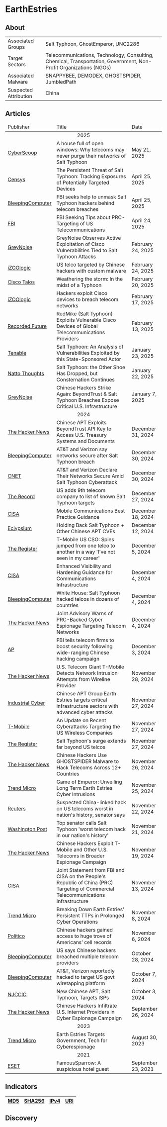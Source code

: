 <h1>EarthEstries</h1>

<h2>About</h2>
<table>
  <tr>
    <td>Associated Groups</td>
    <td>Salt Typhoon, GhostEmperor, UNC2286</td>
  </tr>
  <tr>
    <td>Target Sectors</td>
    <td>Telecommunications, Technology, Consulting, Chemical, Transportation, Government, Non-Profit Organizations (NGOs)</td>
  </tr>
  <tr>
    <td>Associated Malware</td>
    <td>SNAPPYBEE, DEMODEX, GHOSTSPIDER, JumbledPath</td>
  </tr>
  <tr>
    <td>Suspected Attribution</td>
    <td>China</td>
  </tr>
</table>

<h2>Articles</h2>
<table>
  <thead>
    <tr>
      <td>Publisher</td>
      <td>Title</td>
      <td>Date</td>
    </tr>
  </thead>
  <tbody>
    <tr>
      <td colspan="100" align="center">2025</td>
    </tr>
    <tr>
      <td>
        <a href="https://cyberscoop.com/salt-typhoon-chinese-hackers-us-telecom-breach/">CyberScoop</a>
      </td>
      <td>A house full of open windows: Why telecoms may never purge their networks of Salt Typhoon</td>
      <td>May 21, 2025</td>
    </tr>
    <tr>
      <td>
        <a href="https://censys.com/blog/the-persistent-threat-of-salt-typhoon-tracking-exposures-of-potentially-targeted-devices">Censys</a>
      </td>
      <td>The Persistent Threat of Salt Typhoon: Tracking Exposures of Potentially Targeted Devices</td>
      <td>April 25, 2025</td>
    </tr>
    <tr>
      <td>
        <a href="https://www.bleepingcomputer.com/news/security/fbi-seeks-help-to-unmask-salt-typhoon-hackers-behind-telecom-breaches/">BleepingComputer</a>
      </td>
      <td>FBI seeks help to unmask Salt Typhoon hackers behind telecom breaches</td>
      <td>April 25, 2025</td>
    </tr>
    <tr>
      <td>
        <a href="https://www.ic3.gov/PSA/2025/PSA250424-2">FBI</a>
      </td>
      <td>FBI Seeking Tips about PRC-Targeting of US Telecommunications</td>
      <td>April 24, 2025</td>
    </tr>
    <tr>
      <td>
        <a href="https://www.greynoise.io/blog/greynoise-observes-active-exploitation-of-cisco-vulnerabilities-tied-to-salt-typhoon-attacks">GreyNoise</a>
      </td>
      <td>GreyNoise Observes Active Exploitation of Cisco Vulnerabilities Tied to Salt Typhoon Attacks</td>
      <td>February 24, 2025</td>
    </tr>
    <tr>
      <td>
        <a href="https://izoologic.com/industry/telecommunications/us-telco-targeted-by-chinese-hackers-with-custom-malware/">iZOOlogic</a>
      </td>
      <td>US telco targeted by Chinese hackers with custom malware</td>
      <td>February 24, 2025</td>
    </tr>
    <tr>
      <td>
        <a href="https://blog.talosintelligence.com/salt-typhoon-analysis/">Cisco Talos</a>
      </td>
      <td>Weathering the storm: In the midst of a Typhoon</td>
      <td>February 20, 2025</td>
    </tr>
    <tr>
      <td>
        <a href="https://izoologic.com/industry/telecommunications/hackers-exploit-cisco-devices-to-breach-telecom-networks/">iZOOlogic</a>
      </td>
      <td>Hackers exploit Cisco devices to breach telecom networks</td>
      <td>February 17, 2025</td>
    </tr>
    <tr>
      <td>
        <a href="https://www.recordedfuture.com/research/redmike-salt-typhoon-exploits-vulnerable-devices?">Recorded Future</a>
      </td>
      <td>RedMike (Salt Typhoon) Exploits Vulnerable Cisco Devices of Global Telecommunications Providers</td>
      <td>February 13, 2025</td>
    </tr>
    <tr>
      <td>
        <a href="https://www.tenable.com/blog/salt-typhoon-an-analysis-of-vulnerabilities-exploited-by-this-state-sponsored-actor">Tenable</a>
      </td>
      <td>Salt Typhoon: An Analysis of Vulnerabilities Exploited by this State-Sponsored Actor</td>
      <td>January 23, 2025</td>
    </tr>
    <tr>
      <td>
        <a href="https://nattothoughts.substack.com/p/salt-typhoon-the-other-shoe-dropped">Natto Thoughts</a>
      </td>
      <td>Salt Typhoon: the Other Shoe Has Dropped, but Consternation Continues</td>
      <td>January 22, 2025</td>
    </tr>
    <tr>
      <td>
        <a href="https://www.greynoise.io/storm-watch-episodes/chinese-hackers-strike-again-beyondtrust-salt-typhoon-breaches-expose-critical-infrastructure">GreyNoise</a>
      </td>
      <td>Chinese Hackers Strike Again: BeyondTrust & Salt Typhoon Breaches Expose Critical U.S. Infrastructure</td>
      <td>January 7, 2025</td>
    </tr>
    <tr>
      <td colspan="100" align="center">2024</td>
    </tr>
    <tr>
      <td>
        <a href="https://thehackernews.com/2024/12/chinese-apt-exploits-beyondtrust-api.html">The Hacker News</a>
      </td>
      <td>Chinese APT Exploits BeyondTrust API Key to Access U.S. Treasury Systems and Documents</td>
      <td>December 31, 2024</td>
    </tr>
    <tr>
      <td>
        <a href="https://www.bleepingcomputer.com/news/security/atandt-and-verizon-say-networks-secure-after-salt-typhoon-breach/">BleepingComputer</a>
      </td>
      <td>AT&T and Verizon say networks secure after Salt Typhoon breach</td>
      <td>December 30, 2024</td>
    </tr>
    <tr>
      <td>
        <a href="https://www.cnet.com/tech/services-and-software/at-t-and-verizon-declare-their-networks-secure-amid-salt-typhoon-cyberattack/">CNET</a>
      </td>
      <td>AT&T and Verizon Declare Their Networks Secure Amid Salt Typhoon Cyberattack</td>
      <td>December 30, 2024</td>
    </tr>
    <tr>
      <td>
        <a href="https://therecord.media/nine-us-companies-hacked-salt-typhoon-china-espionage">The Record</a>
      </td>
      <td>US adds 9th telecom company to list of known Salt Typhoon targets</td>
      <td>December 27, 2024</td>
    </tr>
    <tr>
      <td>
        <a href="https://www.cisa.gov/sites/default/files/2024-12/guidance-mobile-communications-best-practices.pdf">CISA</a>
      </td>
      <td>Mobile Communications Best Practice Guidance</td>
      <td>December 18, 2024</td>
    </tr>
    <tr>
      <td>
        <a href="https://eclypsium.com/blog/salt-typhoon/">Eclypsium</a>
      </td>
      <td>Holding Back Salt Typhoon + Other Chinese APT CVEs</td>
      <td>December 12, 2024</td>
    </tr>
    <tr>
      <td>
        <a href="https://www.theregister.com/2024/12/05/tmobile_cso_telecom_attack/">The Register</a>
      </td>
      <td>T-Mobile US CSO: Spies jumped from one telco to another in a way 'I've not seen in my career'</td>
      <td>December 5, 2024</td>
    </tr>
    <tr>
      <td>
        <a href="https://www.cisa.gov/resources-tools/resources/enhanced-visibility-and-hardening-guidance-communications-infrastructure">CISA</a>
      </td>
      <td>Enhanced Visibility and Hardening Guidance for Communications Infrastructure</td>
      <td>December 4, 2024</td>
    </tr>
    <tr>
      <td>
        <a href="https://www.bleepingcomputer.com/news/security/white-house-salt-typhoon-hacked-telcos-in-dozens-of-countries/">BleepingComputer</a>
      </td>
      <td>White House: Salt Typhoon hacked telcos in dozens of countries</td>
      <td>December 4, 2024</td>
    </tr>
    <tr>
      <td>
        <a href="https://thehackernews.com/2024/12/joint-advisory-warns-of-prc-backed.html">The Hacker News</a>
      </td>
      <td>Joint Advisory Warns of PRC-Backed Cyber Espionage Targeting Telecom Networks</td>
      <td>December 4, 2024</td>
    </tr>
    <tr>
      <td>
        <a href="https://apnews.com/article/china-hacking-salt-typhoon-trump-fbi-41ca253307e3eba2c34b3dc34dadcbeb">AP</a>
      </td>
      <td>FBI tells telecom firms to boost security following wide-ranging Chinese hacking campaign</td>
      <td>December 3, 2024</td>
    </tr>
    <tr>
      <td>
        <a href="https://thehackernews.com/2024/11/us-telecom-giant-t-mobile-detects.html">The Hacker News</a>
      </td>
      <td>U.S. Telecom Giant T-Mobile Detects Network Intrusion Attempts from Wireline Provider</td>
      <td>November 28, 2024</td>
    </tr>
    <tr>
      <td>
        <a href="https://industrialcyber.co/ransomware/chinese-apt-group-earth-estries-targets-critical-infrastructure-sectors-with-advanced-cyber-attacks/">Industrial Cyber</a>
      </td>
      <td>Chinese APT Group Earth Estries targets critical infrastructure sectors with advanced cyber attacks</td>
      <td>November 27, 2024</td>
    </tr>
    <tr>
      <td>
        <a href="https://www.t-mobile.com/news/un-carrier/update-cyberattacks-targeting-us-wireless-companies?msockid=3b5f6980a5f6620f36d17cbba4db63a6">T-Mobile</a>
      </td>
      <td>An Update on Recent Cyberattacks Targeting the US Wireless Companies</td>
      <td>November 27, 2024</td>
    </tr>
    <tr>
      <td>
        <a href="https://www.theregister.com/2024/11/27/salt_typhoons_us_telcos/">The Register</a>
      </td>
      <td>Salt Typhoon's surge extends far beyond US telcos</td>
      <td>November 27, 2024</td>
    </tr>
    <tr>
      <td>
        <a href="https://thehackernews.com/2024/11/chinese-hackers-use-ghostspider-malware.html">The Hacker News</a>
      </td>
      <td>Chinese Hackers Use GHOSTSPIDER Malware to Hack Telecoms Across 12+ Countries</td>
      <td>November 26, 2024</td>
    </tr>
    <tr>
      <td>
        <a href="https://www.trendmicro.com/en_us/research/24/k/earth-estries.html">Trend Micro</a>
      </td>
      <td>Game of Emperor: Unveiling Long Term Earth Estries Cyber Intrusions</td>
      <td>November 25, 2024</td>
    </tr>
    <tr>
      <td>
        <a href="https://www.reuters.com/business/media-telecom/suspected-china-linked-hack-us-telecoms-worst-nations-history-senator-says-2024-11-22/">Reuters</a>
      </td>
      <td>Suspected China-linked hack on US telecoms worst in nation's history, senator says</td>
      <td>November 22, 2024</td>
    </tr>
    <tr>
      <td>
        <a href="https://www.washingtonpost.com/national-security/2024/11/21/salt-typhoon-china-hack-telecom/">Washington Post</a>
      </td>
      <td>Top senator calls Salt Typhoon 'worst telecom hack in our nation's history'</td>
      <td>November 21, 2024</td>
    </tr>
    <tr>
      <td>
        <a href="https://thehackernews.com/2024/11/chinese-hackers-exploit-t-mobile-and.html">The Hacker News</a>
      </td>
      <td>Chinese Hackers Exploit T-Mobile and Other U.S. Telecoms in Broader Espionage Campaign</td>
      <td>November 19, 2024</td>
    </tr>
    <tr>
      <td>
        <a href="https://www.cisa.gov/news-events/news/joint-statement-fbi-and-cisa-peoples-republic-china-prc-targeting-commercial-telecommunications">CISA</a>
      </td>
      <td>Joint Statement from FBI and CISA on the People's Republic of China (PRC) Targeting of Commercial Telecommunications Infrastructure</td>
      <td>November 13, 2024</td>
    </tr>
    <tr>
      <td>
        <a href="https://www.trendmicro.com/en_us/research/24/k/breaking-down-earth-estries-persistent-ttps-in-prolonged-cyber-o.html">Trend Micro</a>
      </td>
      <td>Breaking Down Earth Estries' Persistent TTPs in Prolonged Cyber Operations</td>
      <td>November 8, 2024</td>
    </tr>
    <tr>
      <td>
        <a href="https://www.politico.com/news/2024/11/06/chinese-hackers-american-cell-phones-00187873">Politico</a>
      </td>
      <td>Chinese hackers gained access to huge trove of Americans’ cell records</td>
      <td>November 6, 2024</td>
    </tr>
    <tr>
      <td>
        <a href="https://www.bleepingcomputer.com/news/security/us-says-chinese-hackers-breached-multiple-telecom-providers/">BleepingComputer</a>
      </td>
      <td>US says Chinese hackers breached multiple telecom providers</td>
      <td>October 28, 2024</td>
    </tr>
    <tr>
      <td>
        <a href="https://www.bleepingcomputer.com/news/security/atandt-verizon-reportedly-hacked-to-target-us-govt-wiretapping-platform/">BleepingComputer</a>
      </td>
      <td>AT&T, Verizon reportedly hacked to target US govt wiretapping platform</td>
      <td>October 7, 2024</td>
    </tr>
    <tr>
      <td>
        <a href="https://www.cyber.nj.gov/Home/Components/News/News/1472/214">NJCCIC</a>
      </td>
      <td>New Chinese APT, Salt Typhoon, Targets ISPs</td>
      <td>October 3, 2024</td>
    </tr>
    <tr>
      <td>
        <a href="https://thehackernews.com/2024/09/chinese-hackers-infiltrate-us-internet.html">The Hacker News</a>
      </td>
      <td>Chinese Hackers Infiltrate U.S. Internet Providers in Cyber Espionage Campaign</td>
      <td>September 26, 2024</td>
    </tr>
    <tr>
      <td colspan="100" align="center">2023</td>
    </tr>
    <tr>
      <td>
        <a href="https://www.trendmicro.com/en_us/research/23/h/earth-estries-targets-government-tech-for-cyberespionage.html">Trend Micro</a>
      </td>
      <td>Earth Estries Targets Government, Tech for Cyberespionage</td>
      <td>August 30, 2023</td>
    </tr>
    <tr>
      <td colspan="100" align="center">2021</td>
    </tr>
    <tr>
      <td>
        <a href="https://www.welivesecurity.com/2021/09/23/famoussparrow-suspicious-hotel-guest/">ESET</a>
      </td>
      <td>FamousSparrow: A suspicious hotel guest</td>
      <td>September 23, 2021</td>
    </tr>
  </tbody>
</table>

<h2>Indicators</h2>
<table>
  <thead>
    <tr>
      <th>
        <a href="https://github.com/PudgyDragon/Threat-Intel//blob/main/All/EarthEstries/samples.md5">MD5</a>
      </th>
      <th>
        <a href="https://github.com/PudgyDragon/Threat-Intel//blob/main/All/EarthEstries/samples.sha256">SHA256</a>
      </th>
      <th>
        <a href="https://github.com/PudgyDragon/Threat-Intel/blob/main/All/EarthEstries/IPv4.txt">IPv4</a>
      </th>
      <th>
        <a href="https://github.com/PudgyDragon/Threat-Intel//blob/main/All/EarthEstries/url.txt">URI</a>
      </th>
    </tr>
  </thead>
</table>


<h2>Discovery</h2>
